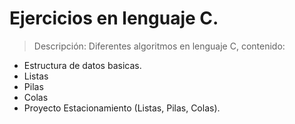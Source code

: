 # Ejercicios en lenguaje C.

> Descripción: Diferentes algoritmos en lenguaje C, contenido:
   - Estructura de datos basicas.
   - Listas
   - Pilas
   - Colas
   - Proyecto Estacionamiento (Listas, Pilas, Colas).

